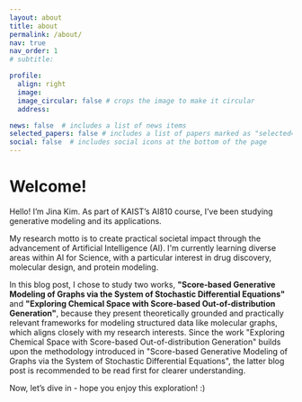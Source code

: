 ```yaml
---
layout: about
title: about
permalink: /about/
nav: true
nav_order: 1
# subtitle: 

profile:
  align: right
  image: 
  image_circular: false # crops the image to make it circular
  address: 

news: false  # includes a list of news items
selected_papers: false # includes a list of papers marked as "selected={true}"
social: false  # includes social icons at the bottom of the page
---
```


# Welcome!

Hello! I’m Jina Kim. As part of KAIST’s AI810 course, I’ve been studying generative modeling and its applications.

My research motto is to create practical societal impact through the advancement of Artificial Intelligence (AI). I'm currently learning diverse areas within AI for Science, with a particular interest in drug discovery, molecular design, and protein modeling.

In this blog post, I chose to study two works, **"Score-based Generative Modeling of Graphs via the System of Stochastic Differential Equations"** and **"Exploring Chemical Space with Score-based Out-of-distribution Generation"**, because they present theoretically grounded and practically relevant frameworks for modeling structured data like molecular graphs, which aligns closely with my research interests. Since the work "Exploring Chemical Space with Score-based Out-of-distribution Generation" builds upon the methodology introduced in "Score-based Generative Modeling of Graphs via the System of Stochastic Differential Equations", the latter blog post is recommended to be read first for clearer understanding.

Now, let’s dive in - hope you enjoy this exploration! :)
